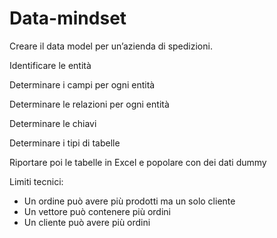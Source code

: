 # Data-mindset
Creare il data model per un’azienda di spedizioni.


Identificare le entità

Determinare i campi per ogni entità

Determinare le relazioni per ogni entità

Determinare le chiavi

Determinare i tipi di tabelle

Riportare poi le tabelle in Excel e popolare con dei dati dummy

 

Limiti tecnici:

- Un ordine può avere più prodotti ma un solo cliente
- Un vettore può contenere più ordini
- Un cliente può avere più ordini
